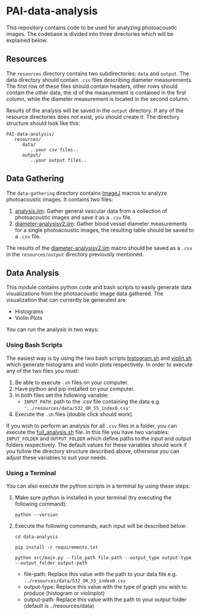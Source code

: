 # PAI-data-analysis
This repository contains code to be used for analyzing photoacoustic images. The codebase is divided into three directories which will be explained below.

## Resources
The `resources` directory contains two subdirectories: `data` and `output`. The data directory should contain `.csv` files describing diameter measurements.
The first row of these files should contain headers, other rows should contain the other data, the id of the measurement is contained in the first column, 
while the diameter measurement is located in the second column. 

Results of the analysis will be saved in the `output` directory. 
If any of the resource directories does not exist, you should create it. The directory structure should look like this:

```
PAI-data-analysis/
   resources/
      data/
         ..your csv files..
      output/
         ..your output files..
```

## Data Gathering
The `data-gathering` directory contains [ImageJ](https://imagej.net/ij/) macros to analyze photoacoustic images. It contains two files:
1. [analysis.ijm](data-gathering/src/analysis.ijm): Gather general vascular data from a collection of photoacoustic images and save it as a `.csv` file.
2. [diameter-analysisv2.ijm](data-gathering/src/diameter-analysisv2.ijm): Gather blood vessel diameter measurements for a single photoacoustic images, the resulting table should be saved to a `.csv` file.

The results of the [diameter-analysisv2.ijm](data-gathering/src/diameter-analysisv2.ijm) macro should be saved as a `.csv` in the `resources/output` directory previously mentioned.

## Data Analysis
This module contains python code and bash scripts to easily generate data visualizations from the photoacoustic image data gathered.
The visualization that can currently be generated are:
- Histograms
- Violin Plots

You can run the analysis in two ways:

### Using Bash Scripts
The easiest way is by using the two bash scripts [histogram.sh](data-analysis/histogram.sh) and [violin.sh](data-analysis/violin.sh) which generate histograms and violin plots respectively.
In order to execute any of the two files you must:
1. Be able to execute `.sh` files on your computer.
2. Have python and pip installed on your computer.
3. In both files set the following variable:
   - `INPUT_PATH`: path to the .csv file containing the data e.g. `'../resources/data/532_OR_55_index0.csv'`
4. Execute the `.sh` files (double click should work).

If you wish to perform an analysis for all `.csv` files in a folder, you can execute the [full_analysis.sh](data-analysis/full_analysis.sh) file.
In this file you have two variables: `INPUT_FOLDER` and `OUTPUT_FOLDER` which define paths to the input and output folders respectively. The default values
for these variables should work if you follow the directory structure described above, otherwise you can adjust these variables to suit your needs.

### Using a Terminal
You can also execute the python scripts in a terminal by using these steps:
1. Make sure python is installed in your terminal (try executing the following command):
    ```commandline
    python --version
    ```
2. Execute the following commands, each input will be described below:
    ```commandline
    cd data-analysis 
    ```
    ```commandline
    pip install -r requirements.txt
    ```
    ```commandline
    python src/main.py --file_path file-path --output_type output-type --output_folder output-path
    ```
   - file-path: Replace this value with the path to your data file e.g. `../resources/data/532_OR_55_index0.csv`
   - output-type: Replace this value with the type of graph you wish to produce (histogram or violinplot)
   - output-path: Replace this value with the path to your output folder (default is ../resources/data)
